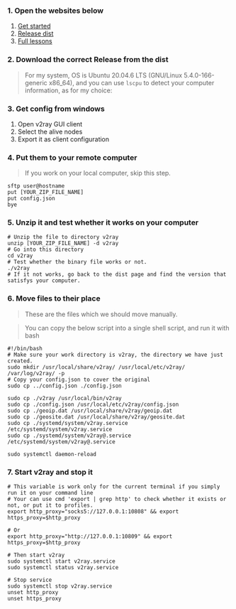 ### 1. Open the websites below  
1. [Get started](https://www.v2ray.com/chapter_00/install.html)
2. [Release dist](https://github.com/v2ray/dist)  
3. [Full lessons](https://github.com/v2fly/fhs-install-v2ray)  

### 2. Download the correct Release from the dist 
> For my system, OS is Ubuntu 20.04.6 LTS (GNU/Linux 5.4.0-166-generic x86_64), and you can use `lscpu` to detect your computer information, as for my choice:  

### 3. Get config from windows  
1. Open v2ray GUI client  
2. Select the alive nodes  
3. Export it as client configuration  


### 4. Put them to your remote computer  
> If you work on your local computer, skip this step.   
```
sftp user@hostname
put [YOUR_ZIP_FILE_NAME]
put config.json
bye
```

### 5. Unzip it and test whether it works on your computer  
```shell
# Unzip the file to directory v2ray
unzip [YOUR_ZIP_FILE_NAME] -d v2ray
# Go into this directory
cd v2ray
# Test whether the binary file works or not.
./v2ray
# If it not works, go back to the dist page and find the version that satisfys your computer.
```

### 6. Move files to their place  
> These are the files which we should move manually.  


> You can copy the below script into a single shell script, and run it with bash  
```shell
#!/bin/bash
# Make sure your work directory is v2ray, the directory we have just created.
sudo mkdir /usr/local/share/v2ray/ /usr/local/etc/v2ray/ /var/log/v2ray/ -p
# Copy your config.json to cover the original
sudo cp ../config.json ./config.json

sudo cp ./v2ray /usr/local/bin/v2ray
sudo cp ./config.json /usr/local/etc/v2ray/config.json  
sudo cp ./geoip.dat /usr/local/share/v2ray/geoip.dat  
sudo cp ./geosite.dat /usr/local/share/v2ray/geosite.dat  
sudo cp ./systemd/system/v2ray.service /etc/systemd/system/v2ray.service
sudo cp ./systemd/system/v2ray@.service /etc/systemd/system/v2ray@.service

sudo systemctl daemon-reload
```

### 7. Start v2ray and stop it  
```shell
# This variable is work only for the current terminal if you simply run it on your command line
# Your can use cmd 'export | grep http' to check whether it exists or not, or put it to profiles.
export http_proxy="socks5://127.0.0.1:10808" && export https_proxy=$http_proxy

# Or
export http_proxy="http://127.0.0.1:10809" && export https_proxy=$http_proxy

# Then start v2ray  
sudo systemctl start v2ray.service  
sudo systemctl status v2ray.service

# Stop service  
sudo systemctl stop v2ray.service  
unset http_proxy
unset https_proxy
```
